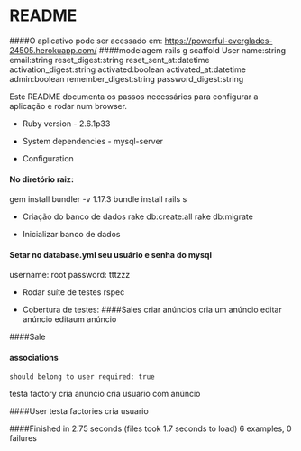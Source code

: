# README
####O aplicativo pode ser acessado em:
https://powerful-everglades-24505.herokuapp.com/
####modelagem
rails g scaffold User name:string email:string reset_digest:string reset_sent_at:datetime activation_digest:string activated:boolean activated_at:datetime admin:boolean remember_digest:string password_digest:string


Este README documenta os passos necessários para configurar a aplicação e rodar num browser.

* Ruby version -  2.6.1p33

* System dependencies - mysql-server

* Configuration
#### No diretório raiz:
gem install bundler -v 1.17.3
bundle install
rails s

* Criação do banco de dados
rake db:create:all
rake db:migrate

* Inicializar banco de dados
#### Setar no database.yml seu usuário e senha do mysql
  username: root
  password: tttzzz

* Rodar suíte de testes
rspec

* Cobertura de testes:
####Sales
  criar anúncios
    cria um anúncio
  editar anúncio
    editaum anúncio

####Sale
####  associations
    should belong to user required: true
  testa factory
    cria anúncio
    cria usuario com anúncio

####User
  testa factories
    cria usuario

####Finished in 2.75 seconds (files took 1.7 seconds to load)
6 examples, 0 failures


